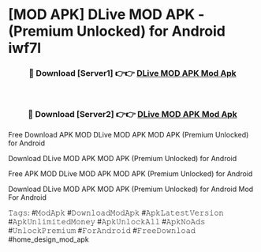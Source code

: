 # [MOD APK] DLive MOD APK - (Premium Unlocked) for Android iwf7l



<div align="center">
<h3>🔴 Download [Server1] 👉👉 <a href="https://momento.my/?title=DLive_MOD_APK">DLive MOD APK Mod Apk</a></h3><br>

<h3>🔴 Download [Server2] 👉👉 <a href="https://momento.my/?title=DLive_MOD_APK">DLive MOD APK Mod Apk</a></h3>
</div>



Free Download APK MOD DLive MOD APK MOD APK (Premium Unlocked) for Android

Download DLive MOD APK MOD APK (Premium Unlocked) for Android

Free APK MOD DLive MOD APK MOD APK (Premium Unlocked) for Android

Download DLive MOD APK MOD APK (Premium Unlocked) for Android Mod For Android

𝚃𝚊𝚐𝚜: #𝙼𝚘𝚍𝙰𝚙𝚔 #𝙳𝚘𝚠𝚗𝚕𝚘𝚊𝚍𝙼𝚘𝚍𝙰𝚙𝚔 #𝙰𝚙𝚔𝙻𝚊𝚝𝚎𝚜𝚝𝚅𝚎𝚛𝚜𝚒𝚘𝚗 #𝙰𝚙𝚔𝚄𝚗𝚕𝚒𝚖𝚒𝚝𝚎𝚍𝙼𝚘𝚗𝚎𝚢 #𝙰𝚙𝚔𝚄𝚗𝚕𝚘𝚌𝚔𝙰𝚕𝚕 #𝙰𝚙𝚔𝙽𝚘𝙰𝚍𝚜 #𝚄𝚗𝚕𝚘𝚌𝚔𝙿𝚛𝚎𝚖𝚒𝚞𝚖 #𝙵𝚘𝚛𝙰𝚗𝚍𝚛𝚘𝚒𝚍 #𝙵𝚛𝚎𝚎𝙳𝚘𝚠𝚗𝚕𝚘𝚊𝚍 #home_design_mod_apk
